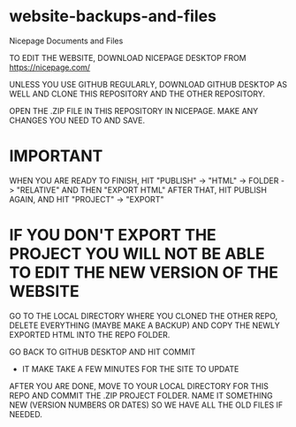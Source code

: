 # website-backups-and-files
Nicepage Documents and Files


TO EDIT THE WEBSITE, DOWNLOAD NICEPAGE DESKTOP FROM https://nicepage.com/

UNLESS YOU USE GITHUB REGULARLY, DOWNLOAD GITHUB DESKTOP AS WELL AND CLONE THIS REPOSITORY AND THE OTHER REPOSITORY.

OPEN THE .ZIP FILE IN THIS REPOSITORY IN NICEPAGE. MAKE ANY CHANGES YOU NEED TO AND SAVE.

# IMPORTANT
WHEN YOU ARE READY TO FINISH, HIT "PUBLISH" -> "HTML" -> FOLDER -> "RELATIVE" AND THEN "EXPORT HTML"
AFTER THAT, HIT PUBLISH AGAIN, AND HIT "PROJECT" -> "EXPORT"
# IF YOU DON'T EXPORT THE PROJECT YOU WILL NOT BE ABLE TO EDIT THE NEW VERSION OF THE WEBSITE


GO TO THE LOCAL DIRECTORY WHERE YOU CLONED THE OTHER REPO, DELETE EVERYTHING (MAYBE MAKE A BACKUP) AND COPY THE NEWLY EXPORTED HTML INTO THE REPO FOLDER.

GO BACK TO GITHUB DESKTOP AND HIT COMMIT
* IT MAKE TAKE A FEW MINUTES FOR THE SITE TO UPDATE

AFTER YOU ARE DONE, MOVE TO YOUR LOCAL DIRECTORY FOR THIS REPO AND COMMIT THE .ZIP PROJECT FOLDER. NAME IT SOMETHING NEW (VERSION NUMBERS OR DATES) SO WE HAVE ALL THE OLD FILES IF NEEDED.
